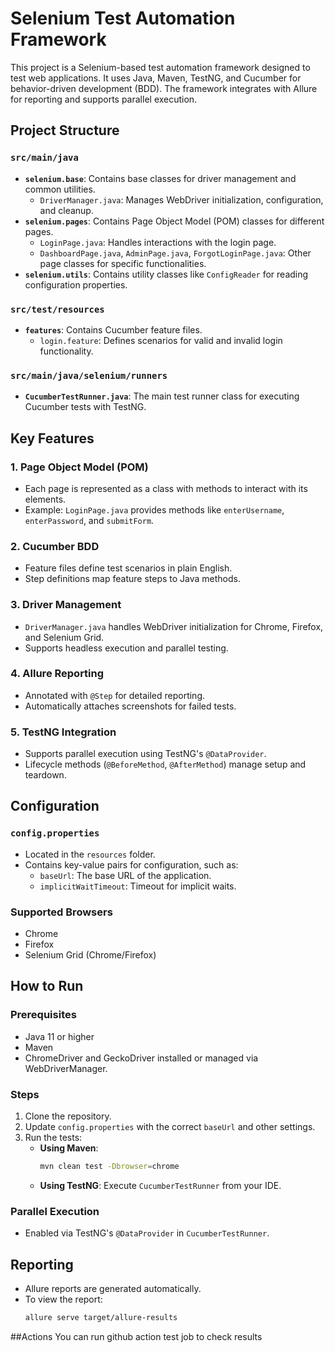 # Selenium Test Automation Framework

This project is a Selenium-based test automation framework designed to test web applications. It uses Java, Maven, TestNG, and Cucumber for behavior-driven development (BDD). The framework integrates with Allure for reporting and supports parallel execution.

## Project Structure

### `src/main/java`
- **`selenium.base`**: Contains base classes for driver management and common utilities.
  - `DriverManager.java`: Manages WebDriver initialization, configuration, and cleanup.
- **`selenium.pages`**: Contains Page Object Model (POM) classes for different pages.
  - `LoginPage.java`: Handles interactions with the login page.
  - `DashboardPage.java`, `AdminPage.java`, `ForgotLoginPage.java`: Other page classes for specific functionalities.
- **`selenium.utils`**: Contains utility classes like `ConfigReader` for reading configuration properties.

### `src/test/resources`
- **`features`**: Contains Cucumber feature files.
  - `login.feature`: Defines scenarios for valid and invalid login functionality.

### `src/main/java/selenium/runners`
- **`CucumberTestRunner.java`**: The main test runner class for executing Cucumber tests with TestNG.

## Key Features

### 1. **Page Object Model (POM)**
   - Each page is represented as a class with methods to interact with its elements.
   - Example: `LoginPage.java` provides methods like `enterUsername`, `enterPassword`, and `submitForm`.

### 2. **Cucumber BDD**
   - Feature files define test scenarios in plain English.
   - Step definitions map feature steps to Java methods.

### 3. **Driver Management**
   - `DriverManager.java` handles WebDriver initialization for Chrome, Firefox, and Selenium Grid.
   - Supports headless execution and parallel testing.

### 4. **Allure Reporting**
   - Annotated with `@Step` for detailed reporting.
   - Automatically attaches screenshots for failed tests.

### 5. **TestNG Integration**
   - Supports parallel execution using TestNG's `@DataProvider`.
   - Lifecycle methods (`@BeforeMethod`, `@AfterMethod`) manage setup and teardown.

## Configuration

### `config.properties`
- Located in the `resources` folder.
- Contains key-value pairs for configuration, such as:
  - `baseUrl`: The base URL of the application.
  - `implicitWaitTimeout`: Timeout for implicit waits.

### Supported Browsers
- Chrome
- Firefox
- Selenium Grid (Chrome/Firefox)

## How to Run

### Prerequisites
- Java 11 or higher
- Maven
- ChromeDriver and GeckoDriver installed or managed via WebDriverManager.

### Steps
1. Clone the repository.
2. Update `config.properties` with the correct `baseUrl` and other settings.
3. Run the tests:
   - **Using Maven**:
     ```bash
     mvn clean test -Dbrowser=chrome
     ```
   - **Using TestNG**:
     Execute `CucumberTestRunner` from your IDE.

### Parallel Execution
- Enabled via TestNG's `@DataProvider` in `CucumberTestRunner`.

## Reporting
- Allure reports are generated automatically.
- To view the report:
  ```bash
  allure serve target/allure-results
##Actions
You can run github action test job to check results
